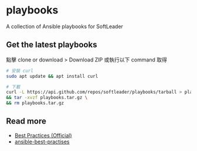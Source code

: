 # playbooks
A collection of Ansible playbooks for SoftLeader

## Get the latest playbooks

點擊 clone or download > Download ZIP 或執行以下 command 取得

```sh
# 安裝 curl
sudo apt update && apt install curl

# 下載
curl -L https://api.github.com/repos/softleader/playbooks/tarball > playbooks.tar.gz \
&& tar -xvzf playbooks.tar.gz \
&& rm playbooks.tar.gz
```

## Read more

- [Best Practices (Official)](http://docs.ansible.com/ansible/latest/user_guide/playbooks_best_practices.html)
- [ansible-best-practises](https://github.com/enginyoyen/ansible-best-practises)
